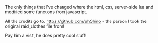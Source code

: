 The only things that I've changed where the html, css, server-side lua and modified some functions from javascript.


All the credits go to: https://github.com/uhShino - the person I took the original raid_clothes file from!


Pay him a visit, he does pretty cool stuff!
